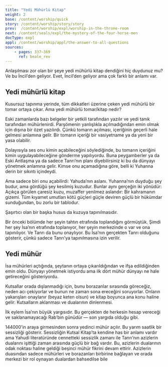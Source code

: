 ```yaml
---
title: "Yedi Mühürlü Kitap"
weight: 2
base: /content/worship/quick
story: /content/worship/story/story
prev:  /content/worship/expl/worship-in-the-throne-room
next: /content/seals/expl/the-mystery-of-the-four-horse-men
docType: expl
appl: /content/worship/appl/the-answer-to-all-questions
sources: 
    - pages: 337–369
      ref: beale_rev
---
```


Anlaşılması zor olan bir şeye yedi mühürlü kitap dendiğini hiç duydunuz mu? Ve bu İncil’den geliyor. Evet, İncil’den geliyor ama çok farklı bir anlamı var.

## Yedi mühürlü kitap

<a name="95a9"></a>
Kusursuz tapınma yerinde, tüm dikkatleri üzerine çeken yedi mühürlü bir tomar ortaya çıkar. Ama yedi mühürlü tomar/kitap nedir?

Eski zamanlarda bazı belgeler bir yetkili tarafından yazılır ve yedi tanık tarafından mühürlenirdi. Parşömenin yanlışlıkla açılmadığından emin olmak için dışına bir özet yazılırdı. Çünkü tomarın açılması, içeriğinin geçerli hale gelmesi anlamına gelir. Bir tomarın içeriği bir vasiyetname ya da yeni bir yasa olabilir.

Dolayısıyla ses onu kimin açabileceğini söylediğinde, bu tomarın içeriğini kimin uygulayabileceğine gönderme yapılıyordu. Buna peygamberler ya da Eski Antlaşma ya da sadece Tanrı’nın planı diyebilirsiniz ki bu da dünyayı yönetmek anlamına gelir. Kimse onu açamadığına göre, belli ki Yuhanna derin bir sıkıntı içindeydi.

Ama sadece biri onu açabilirdi: Yahuda’nın aslanı. Yuhanna’nın duyduğu şey budur, ama gördüğü şey kesilmiş kuzudur. Bunlar aynı gerçeğin iki yönüdür: Açıkça görülen çaresiz kuzu, muzaffer yenilmez aslandır: Bir kahramanın gizemi. Tüm kıyamet umutları kötü güçleri güçle deviren güçlü bir hükümdar sunduğundan, bu zorlu bir tablodur.

Şaşırtıcı olan bir başka husus da kuzuya tapınılmasıdır.

Bir önceki bölümde her şeyin tahtın etrafında toplandığını görmüştük. Şimdi her şey İsa’nın etrafında toplanıyor, her şeyin merkezinde o var ve ona tapınılıyor. Ve Tanrı da bunu onaylıyor. Bu İsa’nın gerçekten Tanrı olduğunu gösterir, çünkü sadece Tanrı’ya tapınılmasına izin verilir.

## Yedi mühür

<a name="308c"></a>
İsa mühürleri açtığında, şeytanın ortaya çıkarıldığından ve ifşa edildiğinden emin oldu. Dünyayı yönetmek istiyordu ama ilk dört mühür dünyayı ne hale getireceğini gösteriyordu.

Kutsallar orada dışlanmadığı için, bunu borazanlar sırasında göreceğiz, neden acı çekiyorlar ve bunun ne zaman sona ereceğini soruyorlar. Onların yakarışları onaylanır (beyaz keten olsun) ve kitap boyunca ana konu haline gelir: Kutsalların aklanması ve dualarının dinlenmesi.

İlk eylem İsa’nın büyük yargısıdır. Bu gerçekten de herkesin hesap vereceği ve saklanamayacağı Rab’bin günüdür — son yargıda olduğu gibi.

144000'in araya girmesinden sonra yedinci mühür açılır. Bu yarım saatlik bir sessizliği gösterir. Sessizliğin Kutsal Kitap’ta kendine has bir anlamı vardır ama Yahudi literatüründe cennetteki sessizlik zamanı ile Tanrı’nın azizlerin dualarını işittiği zaman arasında güçlü bir bağ vardır. Bu, azizlerin dualarının odak noktası haline geldiği beşinci mühür fikrini devam ettirir. Azizlerin duasından sadece mühürleri ve borazanları birbirine bağlayan ve orada merkezi bir rol oynayan dualardan bahsedilse bile
